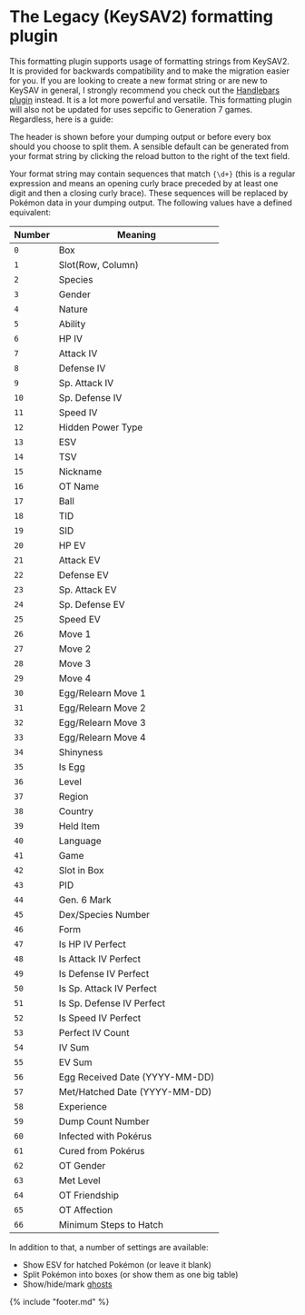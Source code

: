 # The Legacy (KeySAV2) formatting plugin

This formatting plugin supports usage of formatting strings from KeySAV2. It is provided for backwards compatibility and to make the migration easier for you. If you are looking to create a new format string or are new to KeySAV in general, I strongly recommend you check out the [Handlebars plugin](handlebars.md) instead. It is a lot more powerful and versatile. This formatting plugin will also not be updated for uses sepcific to Generation 7 games. Regardless, here is a guide:

The header is shown before your dumping output or before every box should you choose to split them. A sensible default can be generated from your format string by clicking the reload button to the right of the text field.

Your format string may contain sequences that match `{\d+}` (this is a regular expression and means an opening curly brace preceded by at least one digit and then a closing curly brace). These sequences will be replaced by Pokémon data in your dumping output. The following values have a defined equivalent:

| Number |Meaning|
|--------|-------|
|`0` |Box|
|`1` |Slot(Row, Column)|
|`2` |Species|
|`3` |Gender|
|`4` |Nature|
|`5` |Ability|
|`6` |HP IV|
|`7` |Attack IV|
|`8` |Defense IV|
|`9` |Sp. Attack IV|
|`10` |Sp. Defense IV|
|`11` |Speed IV|
|`12` |Hidden Power Type|
|`13` |ESV|
|`14` |TSV|
|`15` |Nickname|
|`16` |OT Name|
|`17` |Ball|
|`18` |TID|
|`19` |SID|
|`20` |HP EV|
|`21` |Attack EV|
|`22` |Defense EV|
|`23` |Sp. Attack EV|
|`24` |Sp. Defense EV|
|`25` |Speed EV|
|`26` |Move 1|
|`27` |Move 2|
|`28` |Move 3|
|`29` |Move 4|
|`30` |Egg/Relearn Move 1|
|`31` |Egg/Relearn Move 2|
|`32` |Egg/Relearn Move 3|
|`33` |Egg/Relearn Move 4|
|`34` |Shinyness|
|`35` |Is Egg|
|`36` |Level|
|`37` |Region|
|`38` |Country|
|`39` |Held Item|
|`40` |Language|
|`41` |Game|
|`42` |Slot in Box|
|`43` |PID|
|`44` |Gen. 6 Mark|
|`45` |Dex/Species Number|
|`46` |Form|
|`47` |Is HP IV Perfect|
|`48` |Is Attack IV Perfect|
|`49` |Is Defense IV Perfect|
|`50` |Is Sp. Attack IV Perfect|
|`51` |Is Sp. Defense IV Perfect|
|`52` |Is Speed IV Perfect|
|`53` |Perfect IV Count|
|`54` |IV Sum|
|`55` |EV Sum|
|`56` |Egg Received Date (YYYY-MM-DD)|
|`57` |Met/Hatched Date (YYYY-MM-DD)|
|`58` |Experience|
|`59` |Dump Count Number|
|`60` |Infected with Pokérus|
|`61` |Cured from Pokérus|
|`62` |OT Gender|
|`63` |Met Level|
|`64` |OT Friendship|
|`65` |OT Affection|
|`66` |Minimum Steps to Hatch|

In addition to that, a number of settings are available:

  * Show ESV for hatched Pokémon (or leave it blank)
  * Split Pokémon into boxes (or show them as one big table)
  * Show/hide/mark [ghosts](../dumping/encrypted-saves.md#ghosts)

{% include "footer.md" %}

